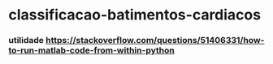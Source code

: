 # classificacao-batimentos-cardiacos

### utilidade https://stackoverflow.com/questions/51406331/how-to-run-matlab-code-from-within-python

